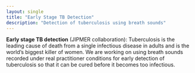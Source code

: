 ```yaml
---
layout: single
title: "Early Stage TB Detection"
description: "Detection of tuberculosis using breath sounds"
---
```

__Early stage TB detection__ (JIPMER collaboration): Tuberculosis is the leading cause of death from a single infectious disease in adults and is the world’s biggest killer of women.
We are working on using breath sounds recorded under real practitioner conditions for early detection of tuberculosis so that it can be cured before it becomes too infectious.

